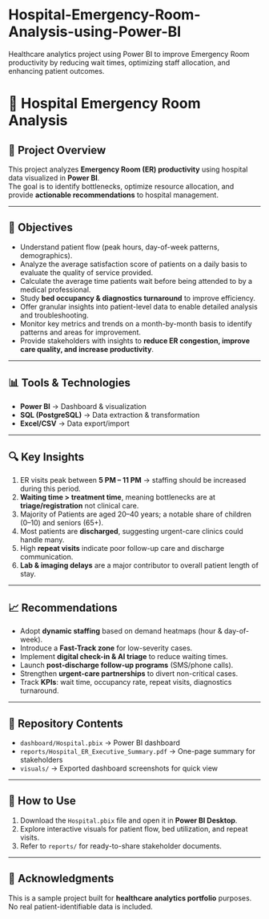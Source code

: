 # Hospital-Emergency-Room-Analysis-using-Power-BI
Healthcare analytics project using Power BI to improve Emergency Room productivity by reducing wait times, optimizing staff allocation, and enhancing patient outcomes.
# 🏥 Hospital Emergency Room Analysis

## 📌 Project Overview
This project analyzes **Emergency Room (ER) productivity** using hospital data visualized in **Power BI**.  
The goal is to identify bottlenecks, optimize resource allocation, and provide **actionable recommendations** to hospital management.

---

## 🎯 Objectives
- Understand patient flow (peak hours, day-of-week patterns, demographics).
- Analyze the average satisfaction score of patients on a daily basis to evaluate the quality of service provided.
- Calculate the average time patients wait before being attended to by a medical professional.
- Study **bed occupancy & diagnostics turnaround** to improve efficiency.
- Offer granular insights into patient-level data to enable detailed analysis and troubleshooting.
- Monitor key metrics and trends on a month-by-month basis to identify patterns and areas for improvement.
- Provide stakeholders with insights to **reduce ER congestion, improve care quality, and increase productivity**.

---

## 📊 Tools & Technologies
- **Power BI** → Dashboard & visualization  
- **SQL (PostgreSQL)** → Data extraction & transformation   
- **Excel/CSV** → Data export/import  

---

## 🔍 Key Insights
1. ER visits peak between **5 PM – 11 PM** → staffing should be increased during this period.  
2. **Waiting time > treatment time**, meaning bottlenecks are at **triage/registration** not clinical care.  
3. Majority of Patients are aged 20–40 years; a notable share of children (0–10) and seniors (65+).  
4. Most patients are **discharged**, suggesting urgent-care clinics could handle many.  
5. High **repeat visits** indicate poor follow-up care and discharge communication.  
6. **Lab & imaging delays** are a major contributor to overall patient length of stay.  

---

## 📈 Recommendations
- Adopt **dynamic staffing** based on demand heatmaps (hour & day-of-week).  
- Introduce a **Fast-Track zone** for low-severity cases.  
- Implement **digital check-in & AI triage** to reduce waiting times.  
- Launch **post-discharge follow-up programs** (SMS/phone calls).  
- Strengthen **urgent-care partnerships** to divert non-critical cases.  
- Track **KPIs**: wait time, occupancy rate, repeat visits, diagnostics turnaround.  

---

## 📂 Repository Contents
- `dashboard/Hospital.pbix` → Power BI dashboard  
- `reports/Hospital_ER_Executive_Summary.pdf` → One-page summary for stakeholders  
- `visuals/` → Exported dashboard screenshots for quick view  

---

## 📌 How to Use
1. Download the `Hospital.pbix` file and open it in **Power BI Desktop**.  
2. Explore interactive visuals for patient flow, bed utilization, and repeat visits.  
3. Refer to `reports/` for ready-to-share stakeholder documents.  

---

## 🙌 Acknowledgments
This is a sample project built for **healthcare analytics portfolio** purposes.  
No real patient-identifiable data is included.
